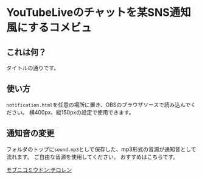 # YouTubeLiveのチャットを某SNS通知風にするコメビュ
## これは何？
タイトルの通りです。

## 使い方
`notification.html`を任意の場所に置き、OBSのブラウザソースで読み込んでください。
横400px、縦150pxの設定で使用できます。

## 通知音の変更
フォルダのトップに`sound.mp3`として保存した、mp3形式の音源が通知音として流れます。
ご自由な音源を使用してください。
おすすめはこちらです。

[モブニコミウドン:テロレン](https://mobunikomiudon.com/sound/se-system/)
